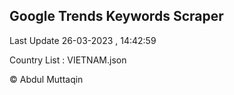 

## Google Trends Keywords Scraper 
 
Last Update 26-03-2023 , 14:42:59

Country List :
VIETNAM.json



© Abdul Muttaqin 
